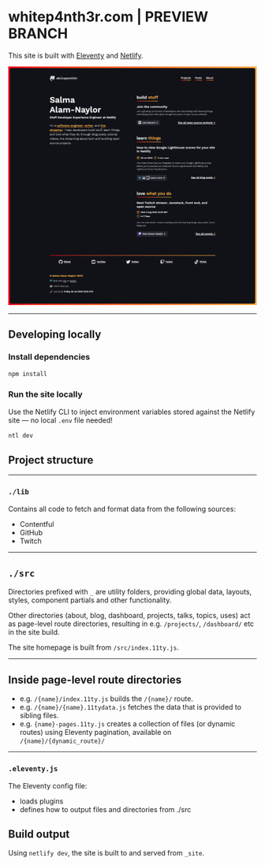 # whitep4nth3r.com | PREVIEW BRANCH

This site is built with [Eleventy](https://www.11ty.dev/docs/) and [Netlify](https://netlify.com).

![A screenshot of a blog post on whitep4nth3r.com](screenshot.png)

---

## Developing locally

### Install dependencies

```bash
npm install
```

### Run the site locally

Use the Netlify CLI to inject environment variables stored against the Netlify site — no local `.env` file needed!

```bash
ntl dev
```

## Project structure

---

### `./lib`

Contains all code to fetch and format data from the following sources:

- Contentful
- GitHub
- Twitch

---

## `./src`

Directories prefixed with `_` are utility folders, providing global data, layouts, styles, component partials and other
functionality.

Other directories (about, blog, dashboard, projects, talks, topics, uses) act as page-level route directories, resulting
in e.g. `/projects/`, `/dashboard/` etc in the site build.

The site homepage is built from `/src/index.11ty.js`.

---

## Inside page-level route directories

- e.g. `/{name}/index.11ty.js` builds the `/{name}/` route.
- e.g. `/{name}/{name}.11tydata.js` fetches the data that is provided to sibling files.
- e.g. `{name}-pages.11ty.js` creates a collection of files (or dynamic routes) using Eleventy pagination, available on
  `/{name}/{dynamic_route}/`

---

### `.eleventy.js`

The Eleventy config file:

- loads plugins
- defines how to output files and directories from ./src

## Build output

Using `netlify dev`, the site is built to and served from `_site`.
